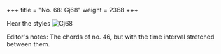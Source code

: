 +++
title = "No. 68: Gj68"
weight = 2368
+++

Hear the styles
![Gj68](/img/068DurDimM.jpg)

Editor's notes: The chords of no. 46, but with the time interval stretched between them.
